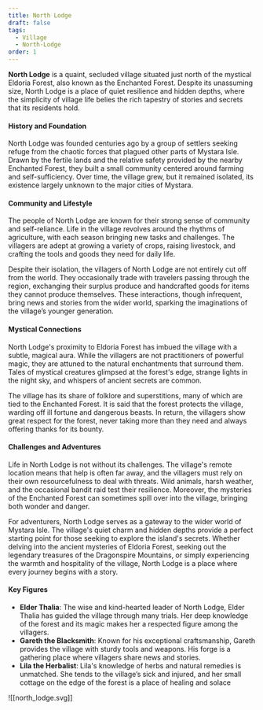 ```yaml
---
title: North Lodge
draft: false
tags:
  - Village
  - North-Lodge
order: 1
---
```


**North Lodge** is a quaint, secluded village situated just north of the mystical Eldoria Forest, also known as the Enchanted Forest. Despite its unassuming size, North Lodge is a place of quiet resilience and hidden depths, where the simplicity of village life belies the rich tapestry of stories and secrets that its residents hold.

#### History and Foundation

North Lodge was founded centuries ago by a group of settlers seeking refuge from the chaotic forces that plagued other parts of Mystara Isle. Drawn by the fertile lands and the relative safety provided by the nearby Enchanted Forest, they built a small community centered around farming and self-sufficiency. Over time, the village grew, but it remained isolated, its existence largely unknown to the major cities of Mystara.

#### Community and Lifestyle

The people of North Lodge are known for their strong sense of community and self-reliance. Life in the village revolves around the rhythms of agriculture, with each season bringing new tasks and challenges. The villagers are adept at growing a variety of crops, raising livestock, and crafting the tools and goods they need for daily life.

Despite their isolation, the villagers of North Lodge are not entirely cut off from the world. They occasionally trade with travelers passing through the region, exchanging their surplus produce and handcrafted goods for items they cannot produce themselves. These interactions, though infrequent, bring news and stories from the wider world, sparking the imaginations of the village’s younger generation.

#### Mystical Connections

North Lodge's proximity to Eldoria Forest has imbued the village with a subtle, magical aura. While the villagers are not practitioners of powerful magic, they are attuned to the natural enchantments that surround them. Tales of mystical creatures glimpsed at the forest's edge, strange lights in the night sky, and whispers of ancient secrets are common.

The village has its share of folklore and superstitions, many of which are tied to the Enchanted Forest. It is said that the forest protects the village, warding off ill fortune and dangerous beasts. In return, the villagers show great respect for the forest, never taking more than they need and always offering thanks for its bounty.

#### Challenges and Adventures

Life in North Lodge is not without its challenges. The village's remote location means that help is often far away, and the villagers must rely on their own resourcefulness to deal with threats. Wild animals, harsh weather, and the occasional bandit raid test their resilience. Moreover, the mysteries of the Enchanted Forest can sometimes spill over into the village, bringing both wonder and danger.

For adventurers, North Lodge serves as a gateway to the wider world of Mystara Isle. The village's quiet charm and hidden depths provide a perfect starting point for those seeking to explore the island's secrets. Whether delving into the ancient mysteries of Eldoria Forest, seeking out the legendary treasures of the Dragonspire Mountains, or simply experiencing the warmth and hospitality of the village, North Lodge is a place where every journey begins with a story.

#### Key Figures

- **Elder Thalia**: The wise and kind-hearted leader of North Lodge, Elder Thalia has guided the village through many trials. Her deep knowledge of the forest and its magic makes her a respected figure among the villagers.
- **Gareth the Blacksmith**: Known for his exceptional craftsmanship, Gareth provides the village with sturdy tools and weapons. His forge is a gathering place where villagers share news and stories.
- **Lila the Herbalist**: Lila's knowledge of herbs and natural remedies is unmatched. She tends to the village’s sick and injured, and her small cottage on the edge of the forest is a place of healing and solace

![[north_lodge.svg]]
